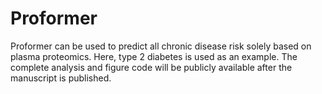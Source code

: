 # Proformer
Proformer can be used to predict all chronic disease risk solely based on plasma proteomics. Here, type 2 diabetes is used as an example. The complete analysis and figure code will be publicly available after the manuscript is published.
